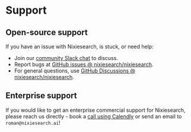 # Support

## Open-source support

If you have an issue with Nixiesearch, is stuck, or need help:

* Join our [community Slack chat](https://communityinviter.com/apps/nixiesearch/nixiesearch) to discuss.
* Report bugs at [GitHub issues @ nixiesearch/nixiesearch](https://github.com/nixiesearch/nixiesearch/issues).
* For general questions, use [GitHub Discussions @ nixiesearch/nixiesearch](https://github.com/orgs/nixiesearch/discussions).

## Enterprise support

If you would like to get an enterprise commercial support for Nixiesearch, please reach us directly - book a [call using Calendly](https://calendly.com/d/cmqp-ny8-2tz/nixiesearch) or send an email to `roman@nixiesearch.ai`! 

<!-- Calendly inline widget begin -->
<div class="calendly-inline-widget" data-url="https://calendly.com/d/cmqp-ny8-2tz/nixiesearch-talk-to-us" style="min-width:320px;height:700px;"></div>
<script type="text/javascript" src="https://assets.calendly.com/assets/external/widget.js" async></script>
<!-- Calendly inline widget end -->